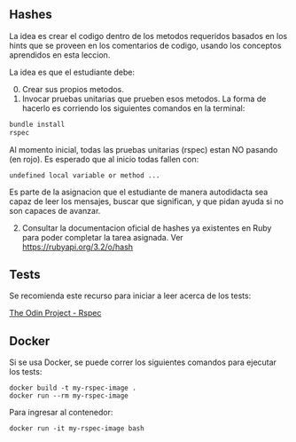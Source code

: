 ## Hashes

La idea es crear el codigo dentro de los metodos requeridos basados en los hints que se proveen en los comentarios de codigo, usando los conceptos aprendidos en esta leccion.

La idea es que el estudiante debe:

0. Crear sus propios metodos.
1. Invocar pruebas unitarias que prueben esos metodos. La forma de hacerlo es corriendo los siguientes comandos en la terminal:

```rb
bundle install
rspec
```

Al momento inicial, todas las pruebas unitarias (rspec) estan NO pasando (en rojo). Es esperado que al inicio todas fallen con:


```shell
undefined local variable or method ...
```

Es parte de la asignacion que el estudiante de manera autodidacta sea capaz de leer los mensajes, buscar que significan, y que pidan ayuda si no son capaces de avanzar.

2. Consultar la documentacion oficial de hashes ya existentes en Ruby para poder completar la tarea asignada. Ver https://rubyapi.org/3.2/o/hash


## Tests

Se recomienda este recurso para iniciar a leer acerca de los tests:

[The Odin Project - Rspec](https://www.theodinproject.com/lessons/ruby-introduction-to-rspec)

## Docker

Si se usa Docker, se puede correr los siguientes comandos para ejecutar los tests:

```
docker build -t my-rspec-image .
docker run --rm my-rspec-image
```

Para ingresar al contenedor:

```
docker run -it my-rspec-image bash
```